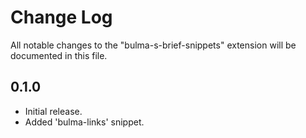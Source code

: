 # Change Log
All notable changes to the "bulma-s-brief-snippets" extension will be documented in this file.
## 0.1.0
- Initial release.
- Added 'bulma-links' snippet.